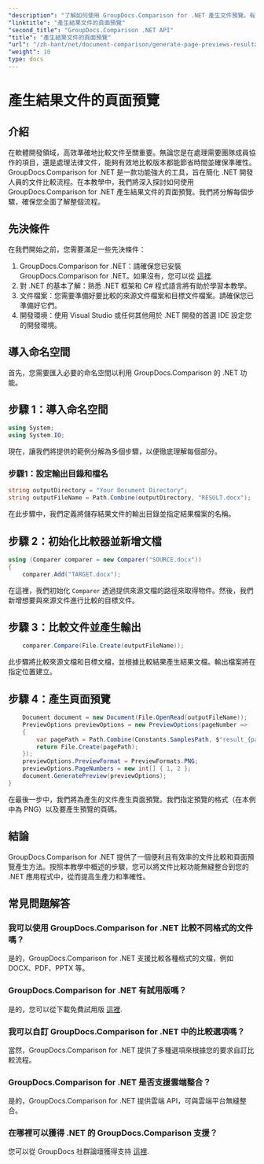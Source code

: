 ```yaml
---
"description": "了解如何使用 GroupDocs.Comparison for .NET 產生文件預覽。有效率準確地比較文件。"
"linktitle": "產生結果文件的頁面預覽"
"second_title": "GroupDocs.Comparison .NET API"
"title": "產生結果文件的頁面預覽"
"url": "/zh-hant/net/document-comparison/generate-page-previews-resultant-document/"
"weight": 10
type: docs
---
```

# 產生結果文件的頁面預覽

## 介紹
在軟體開發領域，高效準確地比較文件至關重要。無論您是在處理需要團隊成員協作的項目，還是處理法律文件，能夠有效地比較版本都能節省時間並確保準確性。 GroupDocs.Comparison for .NET 是一款功能強大的工具，旨在簡化 .NET 開發人員的文件比較流程。在本教學中，我們將深入探討如何使用 GroupDocs.Comparison for .NET 產生結果文件的頁面預覽。我們將分解每個步驟，確保您全面了解整個流程。
## 先決條件
在我們開始之前，您需要滿足一些先決條件：
1. GroupDocs.Comparison for .NET：請確保您已安裝 GroupDocs.Comparison for .NET。如果沒有，您可以從 [這裡](https://releases。groupdocs.com/comparison/net/).
2. 對 .NET 的基本了解：熟悉 .NET 框架和 C# 程式語言將有助於學習本教學。
3. 文件檔案：您需要準備好要比較的來源文件檔案和目標文件檔案。請確保您已準備好它們。
4. 開發環境：使用 Visual Studio 或任何其他用於 .NET 開發的首選 IDE 設定您的開發環境。

## 導入命名空間
首先，您需要匯入必要的命名空間以利用 GroupDocs.Comparison 的 .NET 功能。
## 步驟 1：導入命名空間
```csharp
using System;
using System.IO;
```
現在，讓我們將提供的範例分解為多個步驟，以便徹底理解每個部分。
### 步驟1：設定輸出目錄和檔名
```csharp
string outputDirectory = "Your Document Directory";
string outputFileName = Path.Combine(outputDirectory, "RESULT.docx");
```
在此步驟中，我們定義將儲存結果文件的輸出目錄並指定結果檔案的名稱。
## 步驟 2：初始化比較器並新增文檔
```csharp
using (Comparer comparer = new Comparer("SOURCE.docx"))
{
    comparer.Add("TARGET.docx");
```
在這裡，我們初始化 `Comparer` 透過提供來源文檔的路徑來取得物件。然後，我們新增想要與來源文件進行比較的目標文件。
## 步驟 3：比較文件並產生輸出
```csharp
    comparer.Compare(File.Create(outputFileName));
```
此步驟將比較來源文檔和目標文檔，並根據比較結果產生結果文檔。輸出檔案將在指定位置建立。
## 步驟 4：產生頁面預覽
```csharp
    Document document = new Document(File.OpenRead(outputFileName));
    PreviewOptions previewOptions = new PreviewOptions(pageNumber =>
    {
        var pagePath = Path.Combine(Constants.SamplesPath, $"result_{pageNumber}.png");
        return File.Create(pagePath);
    });
    previewOptions.PreviewFormat = PreviewFormats.PNG;
    previewOptions.PageNumbers = new int[] { 1, 2 };
    document.GeneratePreview(previewOptions);
}
```
在最後一步中，我們將為產生的文件產生頁面預覽。我們指定預覽的格式（在本例中為 PNG）以及要產生預覽的頁碼。

## 結論
GroupDocs.Comparison for .NET 提供了一個便利且有效率的文件比較和頁面預覽產生方法。按照本教學中概述的步驟，您可以將文件比較功能無縫整合到您的 .NET 應用程式中，從而提高生產力和準確性。
## 常見問題解答
### 我可以使用 GroupDocs.Comparison for .NET 比較不同格式的文件嗎？
是的，GroupDocs.Comparison for .NET 支援比較各種格式的文檔，例如 DOCX、PDF、PPTX 等。
### GroupDocs.Comparison for .NET 有試用版嗎？
是的，您可以從下載免費試用版 [這裡](https://releases。groupdocs.com/).
### 我可以自訂 GroupDocs.Comparison for .NET 中的比較選項嗎？
當然，GroupDocs.Comparison for .NET 提供了多種選項來根據您的要求自訂比較流程。
### GroupDocs.Comparison for .NET 是否支援雲端整合？
是的，GroupDocs.Comparison for .NET 提供雲端 API，可與雲端平台無縫整合。
### 在哪裡可以獲得 .NET 的 GroupDocs.Comparison 支援？
您可以從 GroupDocs 社群論壇獲得支持 [這裡](https://forum。groupdocs.com/c/comparison/12).